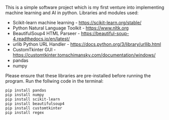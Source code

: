 This is a simple software project which is my first venture into implementing machine learning and AI in python.
Libraries and modules used: 
- Scikit-learn machine learning - https://scikit-learn.org/stable/
- Python Natural Language Toolkit - https://www.nltk.org
- BeautifulSoup4 HTML Parseer - https://beautiful-soup-4.readthedocs.io/en/latest/
- urlib Python URL Handler - https://docs.python.org/3/library/urllib.html
- CustomTkinter GUI - https://customtkinter.tomschimansky.com/documentation/windows/
- pandas
- numpy

Please ensure that these libraries are pre-installed before running the program. Run the follwing code in the terminal:
```
pip install pandas
pip install numpy
pip install scikit-learn
pip install beautifulsoup4
pip install customtkinter
pip install regex
```
